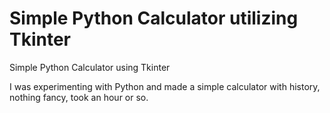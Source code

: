 # Simple Python Calculator utilizing Tkinter
Simple Python Calculator using Tkinter

I was experimenting with Python and made a simple calculator with history, nothing fancy, took an hour or so.

